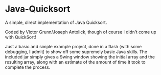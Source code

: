 Java-Quicksort
==============

A simple, direct implementation of Java Quicksort.

Coded by Victor Grunn/Joseph Antolick, though of course I didn't come up with QuickSort!

Just a basic and simple example project, done in a flash (with some debugging, I admit)
to show off some supremely basic Java skills. The included jar simply gives a Swing
window showing the initial array and the resulting array, along with an estimate of the
amount of time it took to complete the process.

